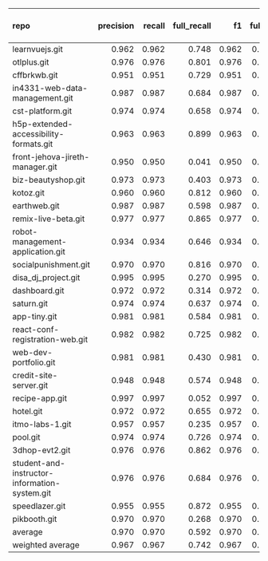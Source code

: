 | repo                                          |   precision |   recall |   full_recall |    f1 |   full_f1 |   ppcr |   support |   full_support |   Rules Number |   Average Rule Len |
|:----------------------------------------------|------------:|---------:|--------------:|------:|----------:|-------:|----------:|---------------:|---------------:|-------------------:|
| learnvuejs.git                                |       0.962 |    0.962 |         0.748 | 0.962 |     0.842 |  0.778 |     14795 |          19024 |             78 |                7.1 |
| otlplus.git                                   |       0.976 |    0.976 |         0.801 | 0.976 |     0.880 |  0.821 |     56912 |          69354 |             29 |                8.1 |
| cffbrkwb.git                                  |       0.951 |    0.951 |         0.729 | 0.951 |     0.825 |  0.766 |      8025 |          10480 |             26 |                4.4 |
| in4331-web-data-management.git                |       0.987 |    0.987 |         0.684 | 0.987 |     0.808 |  0.692 |     12259 |          17704 |             10 |                5.1 |
| cst-platform.git                              |       0.974 |    0.974 |         0.658 | 0.974 |     0.785 |  0.675 |     23323 |          34542 |             14 |                8.1 |
| h5p-extended-accessibility-formats.git        |       0.963 |    0.963 |         0.899 | 0.963 |     0.930 |  0.934 |    170866 |         183023 |            191 |                8.4 |
| front-jehova-jireth-manager.git               |       0.950 |    0.950 |         0.041 | 0.950 |     0.079 |  0.043 |       238 |           5488 |              1 |                7.0 |
| biz-beautyshop.git                            |       0.973 |    0.973 |         0.403 | 0.973 |     0.570 |  0.415 |      2509 |           6050 |              7 |                6.1 |
| kotoz.git                                     |       0.960 |    0.960 |         0.812 | 0.960 |     0.880 |  0.846 |     15465 |          18270 |             50 |                5.7 |
| earthweb.git                                  |       0.987 |    0.987 |         0.598 | 0.987 |     0.745 |  0.606 |     36419 |          60086 |             15 |                8.5 |
| remix-live-beta.git                           |       0.977 |    0.977 |         0.865 | 0.977 |     0.918 |  0.885 |     73024 |          82543 |            177 |               10.2 |
| robot-management-application.git              |       0.934 |    0.934 |         0.646 | 0.934 |     0.764 |  0.692 |     87908 |         127089 |             13 |                6.7 |
| socialpunishment.git                          |       0.970 |    0.970 |         0.816 | 0.970 |     0.886 |  0.842 |     68542 |          81450 |            181 |                9.4 |
| disa_dj_project.git                           |       0.995 |    0.995 |         0.270 | 0.995 |     0.425 |  0.272 |     13723 |          50521 |             15 |                3.9 |
| dashboard.git                                 |       0.972 |    0.972 |         0.314 | 0.972 |     0.475 |  0.323 |      1607 |           4975 |             10 |                3.4 |
| saturn.git                                    |       0.974 |    0.974 |         0.637 | 0.974 |     0.770 |  0.654 |      9539 |          14580 |             10 |                4.6 |
| app-tiny.git                                  |       0.981 |    0.981 |         0.584 | 0.981 |     0.732 |  0.596 |      6639 |          11146 |             13 |                6.1 |
| react-conf-registration-web.git               |       0.982 |    0.982 |         0.725 | 0.982 |     0.834 |  0.738 |     25340 |          34328 |             18 |                8.3 |
| web-dev-portfolio.git                         |       0.981 |    0.981 |         0.430 | 0.981 |     0.598 |  0.438 |      2601 |           5932 |             10 |                4.5 |
| credit-site-server.git                        |       0.948 |    0.948 |         0.574 | 0.948 |     0.715 |  0.606 |      9962 |          16440 |             35 |                5.8 |
| recipe-app.git                                |       0.997 |    0.997 |         0.052 | 0.997 |     0.098 |  0.052 |       298 |           5747 |              1 |                1.0 |
| hotel.git                                     |       0.972 |    0.972 |         0.655 | 0.972 |     0.783 |  0.674 |      4380 |           6496 |             10 |                5.8 |
| itmo-labs-1.git                               |       0.957 |    0.957 |         0.235 | 0.957 |     0.377 |  0.245 |      2368 |           9658 |              4 |                4.2 |
| pool.git                                      |       0.974 |    0.974 |         0.726 | 0.974 |     0.832 |  0.745 |     37155 |          49871 |            107 |                8.0 |
| 3dhop-evt2.git                                |       0.976 |    0.976 |         0.862 | 0.976 |     0.916 |  0.883 |    105137 |         119068 |             29 |                8.1 |
| student-and-instructor-information-system.git |       0.976 |    0.976 |         0.684 | 0.976 |     0.804 |  0.700 |     26029 |          37172 |             14 |                7.9 |
| speedlazer.git                                |       0.955 |    0.955 |         0.872 | 0.955 |     0.912 |  0.913 |     96399 |         105534 |            149 |                8.5 |
| pikbooth.git                                  |       0.970 |    0.970 |         0.268 | 0.970 |     0.420 |  0.276 |       796 |           2879 |              7 |                3.6 |
| average                                       |       0.970 |    0.970 |         0.592 | 0.970 |     0.700 |  0.611 |     32580 |          42480 |             43 |                6.4 |
| weighted average                              |       0.967 |    0.967 |         0.742 | 0.967 |     0.825 |  0.809 |           |                |                |                    |